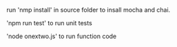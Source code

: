 run 'nmp install' in source folder to insall mocha and chai.

'npm run test' to run unit tests

'node onextwo.js' to run function code
